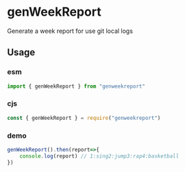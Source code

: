 # genWeekReport
Generate a week report  for use git local logs


## Usage

### esm
```js
import { genWeekReport } from "genweekreport"
```

### cjs
```js
const { genWeekReport } = require("genweekreport")
```
 
### demo
```js
genWeekReport().then(report=>{
    console.log(report) // 1:sing2:jump3:rap4:basketball
})
```
